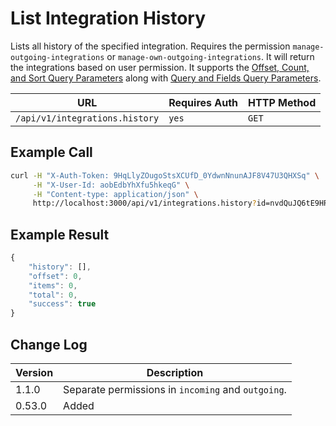 # List Integration History

Lists all history of the specified integration. Requires the permission `manage-outgoing-integrations` or `manage-own-outgoing-integrations`. It will return the integrations based on user permission. It supports the [Offset, Count, and Sort Query Parameters](../other-important-endpoints/offset-and-count-and-sort-info.md) along with [Query and Fields Query Parameters](../other-important-endpoints/query-and-fields-info.md).

| URL                            | Requires Auth | HTTP Method |
| ------------------------------ | ------------- | ----------- |
| `/api/v1/integrations.history` | `yes`         | `GET`       |

## Example Call

```bash
curl -H "X-Auth-Token: 9HqLlyZOugoStsXCUfD_0YdwnNnunAJF8V47U3QHXSq" \
     -H "X-User-Id: aobEdbYhXfu5hkeqG" \
     -H "Content-type: application/json" \
     http://localhost:3000/api/v1/integrations.history?id=nvdQuJQ6tE9HRFBzd
```

## Example Result

```javascript
{
    "history": [],
    "offset": 0,
    "items": 0,
    "total": 0,
    "success": true
}
```

## Change Log

| Version | Description                                        |
| ------- | -------------------------------------------------- |
| 1.1.0   | Separate permissions in `incoming` and `outgoing`. |
| 0.53.0  | Added                                              |
